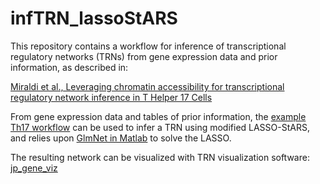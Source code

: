 # infTRN_lassoStARS

This repository contains a workflow for inference of transcriptional regulatory networks (TRNs) from gene expression data and prior information, as described in:

[Miraldi et al., Leveraging chromatin accessibility for transcriptional regulatory network inference in T Helper 17 Cells](index.ipynb) 

From gene expression data and tables of prior information, the [example Th17 workflow](index/Th17_example/example_workflow_Th17.m) can be used to infer a TRN using modified LASSO-StARS, and relies upon [GlmNet in Matlab](https://web.stanford.edu/~hastie/glmnet_matlab/index.html) to solve the LASSO.

The resulting network can be visualized with TRN visualization software: [jp_gene_viz](https://github.com/simonsfoundation/jp_gene_viz)

